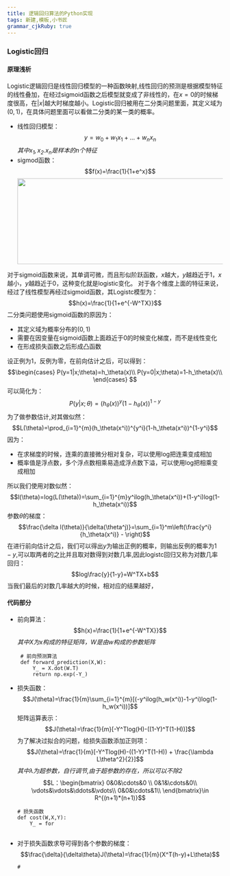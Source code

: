 ```yaml
---
title: 逻辑回归算法的Python实现
tags: 新建,模板,小书匠
grammar_cjkRuby: true
---
```



### Logistic回归
#### 原理浅析
Logistic逻辑回归是线性回归模型的一种函数映射,线性回归的预测是根据模型特征的线性叠加，在经过sigmoid函数之后模型就变成了非线性的，在$x=0$的时候梯度很高，在$|x|$越大时梯度越小。Logistic回归被用在二分类问题里面，其定义域为$(0,1)$，在具体问题里面可以看做二分类的某一类的概率。
* 线性回归模型：
  $$y=w_0 + w_1x_1+...+w_nx_n$$
  *其中$x_1,x_2.x_n$是样本的n个特征*
* sigmod函数：
  $$f(x)=\frac{1}{1+e^x}$$
  <center><img src="https://img-blog.csdnimg.cn/20181213135910774.jpg" height="200" width="500" /></center>
对于sigmoid函数来说，其单调可微，而且形似阶跃函数，$x$越大，$y$越趋近于1，$x$越小，$y$越趋近于0，这种变化就是logistic变化。
对于各个维度上面的特征来说，经过了线性模型再经过sigmoid函数，其Logistc模型为：
$$h(x)=\frac{1}{1+e^{-W^TX}}$$
二分类问题使用sigmoid函数的原因为：
 * 其定义域为概率分布的$(0,1)$
 * 需要在因变量在sigmoid函数上面趋近于0的时候变化梯度，而不是线性变化
 * 在形成损失函数之后形成凸函数

设正例为1，反例为零，在前向估计之后，可以得到：
$$\begin{cases}
P(y=1|x;\theta)=h_\theta(x)\\
P(y=0|x;\theta)=1-h_\theta(x)\\
\end{cases}
$$
可以简化为：
$$P(y|x;\theta)=(h_\theta(x))^y(1-h_\theta(x))^{1-y}$$
为了做参数估计,对其做似然：
$$L(\theta)=\prod_{i=1}^{m}(h_\theta(x^i))^{y^i}(1-h_\theta(x^i))^{1-y^i}$$
因为：
* 在求梯度的时候，连乘的直接微分相对复杂，可以使用log把连乘变成相加
* 概率值是浮点数，多个浮点数相乘易造成浮点数下溢，可以使用log把相乘变成相加

所以我们使用对数似然：
$$l(\theta)=log(L(\theta))=\sum_{i=1}^{m}y^ilog(h_\theta(x^i))+(1-y^i)log(1-h_\theta(x^i))$$
参数$\theta$的梯度：
$$\frac{\delta l(\theta)}{\delta(\theta^j)}=\sum_{i=1}^m\left(\frac{y^i}{h_\theta(x^i)} - \right)$$
在进行前向估计之后，我们可以得出$y$为输出正例的概率，则输出反例的概率为$1-y$,可以取两者的之比并且取对数得到对数几率,因此logistc回归又称为对数几率回归：
$$log\frac{y}{1-y}=W^TX+b$$
当我们最后的对数几率越大的时候，相对应的结果越好，

#### 代码部分
* 前向算法：
  $$h(x)=\frac{1}{1+e^{-W^TX}}$$
  *其中$X$为$x$构成的特征矩阵，$W$是由$w$构成的参数矩阵*
  ```Python?linenums&fancy=0
   # 前向预测算法
   def forward_prediction(X,W):
       Y_ = X.dot(W.T)
       return np.exp(-Y_)
  ```
* 损失函数：
  $$J(\theta)=\frac{1}{m}\sum_{i=1}^{m}[(-y^ilog(h_w(x^i))-1-y^i)log(1-h_w(x^i))]$$
  矩阵运算表示：
  $$J(\theta)=\frac{1}{m}[-Y^Tlog(H)-((1-Y)^T(1-H))]$$
  为了解决过拟合的问题，给损失函数添加正则项：
  $$J(\theta)=\frac{1}{m}[-Y^Tlog(H)-((1-Y)^T(1-H)) + \frac{\lambda L\theta^2}{2}]$$
  *其中$\lambda$为超参数，自行调节,由于超参数的存在，所以可以不除2*
  $$L：\begin{bmatrix}
  0&0&\cdots&0 \\
  0&1&\cdots&0\\
  \vdots&\vdots&\ddots&\vdots\\
  0&0&\cdots&1\\
  \end{bmatrix}\in R^{(n+1)*(n+1)}$$
  ```Python?linenums&fancy=0
  # 损失函数
  def cost(W,X,Y):
      Y_ = for
      
  ```
* 对于损失函数求导可得到各个参数的梯度：
  $$\frac{\delta}{\delta\theta}J(\theta)=\frac{1}{m}(X^T(h-y)+L\theta)$$
  ```Python?linenums&fancy=0
  #
  ```